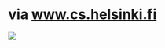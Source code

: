 <!--
id: 595115
link: http://tumblr.atmos.org/post/595115/via-www-cs-helsinki-fi
slug: via-www-cs-helsinki-fi
date: Wed Apr 04 2007 16:43:59 GMT-0700 (PDT)
publish: 2007-04-04
tags: 
title: via www.cs.helsinki.fi
-->


via www.cs.helsinki.fi
======================

![](http://25.media.tumblr.com/595115_500.jpg)

